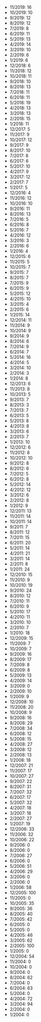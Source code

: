 *  11/2019: 16
*  10/2019: 10
*  9/2019: 12
*  8/2019: 12
*  7/2019: 8
*  6/2019: 11
*  5/2019: 13
*  4/2019: 14
*  3/2019: 10
*  2/2019: 6
*  1/2019: 6
*  12/2018: 6
*  11/2018: 12
*  10/2018: 11
*  9/2018: 10
*  8/2018: 13
*  7/2018: 11
*  6/2018: 11
*  5/2018: 19
*  4/2018: 13
*  3/2018: 13
*  2/2018: 15
*  1/2018: 11
*  12/2017: 5
*  11/2017: 9
*  10/2017: 12
*  9/2017: 9
*  8/2017: 10
*  7/2017: 8
*  6/2017: 6
*  5/2017: 10
*  4/2017: 9
*  3/2017: 12
*  2/2017: 7
*  1/2017: 5
*  12/2016: 4
*  11/2016: 12
*  10/2016: 10
*  9/2016: 11
*  8/2016: 13
*  7/2016: 5
*  6/2016: 8
*  5/2016: 7
*  4/2016: 12
*  3/2016: 3
*  2/2016: 6
*  1/2016: 4
*  12/2015: 6
*  11/2015: 5
*  10/2015: 7
*  9/2015: 7
*  8/2015: 7
*  7/2015: 9
*  6/2015: 9
*  5/2015: 12
*  4/2015: 10
*  3/2015: 4
*  2/2015: 6
*  1/2015: 14
*  12/2014: 11
*  11/2014: 9
*  10/2014: 9
*  9/2014: 9
*  8/2014: 6
*  7/2014: 9
*  6/2014: 7
*  5/2014: 16
*  4/2014: 5
*  3/2014: 10
*  2/2014: 3
*  1/2014: 8
*  12/2013: 6
*  11/2013: 8
*  10/2013: 5
*  9/2013: 7
*  8/2013: 3
*  7/2013: 7
*  6/2013: 5
*  5/2013: 8
*  4/2013: 8
*  3/2013: 6
*  2/2013: 7
*  1/2013: 10
*  12/2012: 6
*  11/2012: 8
*  10/2012: 10
*  9/2012: 8
*  8/2012: 6
*  7/2012: 5
*  6/2012: 8
*  5/2012: 14
*  4/2012: 12
*  3/2012: 6
*  2/2012: 8
*  1/2012: 9
*  12/2011: 13
*  11/2011: 14
*  10/2011: 14
*  9/2011: 7
*  8/2011: 12
*  7/2011: 15
*  6/2011: 20
*  5/2011: 14
*  4/2011: 21
*  3/2011: 14
*  2/2011: 8
*  1/2011: 24
*  12/2010: 15
*  11/2010: 9
*  10/2010: 19
*  9/2010: 24
*  8/2010: 12
*  7/2010: 11
*  6/2010: 9
*  5/2010: 17
*  4/2010: 11
*  3/2010: 10
*  2/2010: 7
*  1/2010: 18
*  12/2009: 15
*  11/2009: 7
*  10/2009: 7
*  9/2009: 16
*  8/2009: 17
*  7/2009: 8
*  6/2009: 8
*  5/2009: 13
*  4/2009: 14
*  3/2009: 0
*  2/2009: 10
*  1/2009: 9
*  12/2008: 10
*  11/2008: 20
*  10/2008: 9
*  9/2008: 16
*  8/2008: 29
*  7/2008: 34
*  6/2008: 12
*  5/2008: 15
*  4/2008: 27
*  3/2008: 12
*  2/2008: 13
*  1/2008: 18
*  12/2007: 21
*  11/2007: 17
*  10/2007: 27
*  9/2007: 22
*  8/2007: 31
*  7/2007: 32
*  6/2007: 17
*  5/2007: 32
*  4/2007: 18
*  3/2007: 18
*  2/2007: 27
*  1/2007: 19
*  12/2006: 33
*  11/2006: 32
*  10/2006: 22
*  9/2006: 0
*  8/2006: 0
*  7/2006: 27
*  6/2006: 0
*  5/2006: 51
*  4/2006: 29
*  3/2006: 0
*  2/2006: 0
*  1/2006: 58
*  12/2005: 100
*  11/2005: 0
*  10/2005: 35
*  9/2005: 36
*  8/2005: 40
*  7/2005: 42
*  6/2005: 0
*  5/2005: 0
*  4/2005: 46
*  3/2005: 62
*  2/2005: 100
*  1/2005: 0
*  12/2004: 54
*  11/2004: 0
*  10/2004: 0
*  9/2004: 0
*  8/2004: 62
*  7/2004: 0
*  6/2004: 63
*  5/2004: 0
*  4/2004: 72
*  3/2004: 94
*  2/2004: 0
*  1/2004: 0